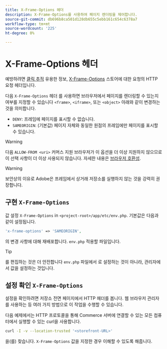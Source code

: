 ```yaml
---
title: X-Frame-Options 헤더
description: X-Frame-Options를 사용하여 페이지 렌더링을 제어합니다.
source-git-commit: db696b8ca501d128db655c5ebb161c654c6378a7
workflow-type: tm+mt
source-wordcount: '225'
ht-degree: 0%

---
```



# X-Frame-Options 헤더

예방하려면 [클릭 추적](https://owasp.org/www-community/attacks/Clickjacking) 유용한 정보, [X-Frame-Options](https://datatracker.ietf.org/doc/html/rfc7034) 스토어에 대한 요청의 HTTP 요청 헤더입니다.

다음 `X-Frame-Options` 헤더 를 사용하면 브라우저에서 페이지를 렌더링할 수 있는지 여부를 지정할 수 있습니다 `<frame>`, `<iframe>`, 또는 `<object>` 아래와 같이 변경하는 것을 의미합니다.

- `DENY`: 프레임에 페이지를 표시할 수 없습니다.
- `SAMEORIGIN`: (기본값) 페이지 자체와 동일한 원점의 프레임에만 페이지를 표시할 수 있습니다.

>[!WARNING]
>
>다음 `ALLOW-FROM <uri>` 커머스 지원 브라우저가 이 옵션을 더 이상 지원하지 않으므로 이 선택 사항이 더 이상 사용되지 않습니다. 자세한 내용은 [브라우저 호환성](https://developer.mozilla.org/en-US/docs/Web/HTTP/Headers/X-Frame-Options#browser_compatibility).

>[!WARNING]
>
>보안상의 이유로 Adobe은 프레임에서 상거래 저장소를 실행하지 않는 것을 강력히 권장합니다.

## 구현 `X-Frame-Options`

값 설정 `X-Frame-Options` in `<project-root>/app/etc/env.php`. 기본값은 다음과 같이 설정됩니다.

```php
'x-frame-options' => 'SAMEORIGIN',
```

의 변경 사항에 대해 재배포합니다. `env.php` 적용할 파일입니다.

>[!TIP]
>
>를 편집하는 것은 더 안전합니다 `env.php` 파일에서 로 설정하는 것이 아니라, 관리자에서 값을 설정하는 것입니다.

## 설정 확인 `X-Frame-Options`

설정을 확인하려면 저장소 전면 페이지에서 HTTP 헤더를 봅니다. 웹 브라우저 관리자를 사용하는 등 여러 가지 방법으로 이 작업을 수행할 수 있습니다.

다음 예제에서는 HTTP 프로토콜을 통해 Commerce 서버에 연결할 수 있는 모든 컴퓨터에서 실행할 수 있는 curl을 사용합니다.

```bash
curl -I -v --location-trusted '<storefront-URL>'
```

을(를) 찾습니다. `X-Frame-Options` 값을 지정한 경우 이해할 수 있도록 해줍니다.
